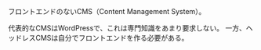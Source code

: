 フロントエンドのないCMS（Content Management System）。

代表的なCMSはWordPressで、これは専門知識をあまり要求しない。
一方、ヘッドレスCMSは自分でフロントエンドを作る必要がある。

